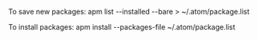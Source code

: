 To save new packages:
apm list --installed --bare > ~/.atom/package.list

To install packages:
apm install --packages-file ~/.atom/package.list
